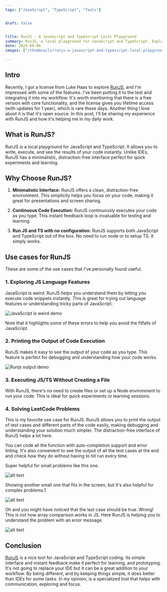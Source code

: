 ```yaml
---
tags: ["JavaScript", "TypeScript", "Tools"]


draft: false


title: RunJS - A JavaScript and TypeScript Local Playground
summary: RunJS, a local playground for JavaScript and TypeScript. Exploring its features and use cases with code examples.
date: 2024-06-06
images: ["/thumbnails/runjs-a-javascript-and-typescript-local-playground.png"]

---
```


## Intro
Recently, I got a license from Luke Haas to explore [RunJS](https://runjs.app/), and I'm impressed with some of the features. I've been putting it to the test and integrating it into my workflow. It's worth mentioning that there is a free version with core functionality, and the license gives you lifetime access (with updates for 1 year), which is rare these days. Another thing I love about it is that it's open source. In this post, I'll be sharing my experience with RunJS and how it's helping me in my daily work.

## What is RunJS?

RunJS is a local playground for JavaScript and TypeScript. It allows you to write, execute, and see the results of your code instantly. Unlike IDEs, RunJS has a minimalistic, distraction-free interface perfect for quick experiments and learning.

## Why Choose RunJS?

1. **Minimalistic Interface:** RunJS offers a clean, distraction-free environment. This simplicity helps you focus on your code, making it great for presentations and screen sharing.

2. **Continuous Code Execution:** RunJS continuously executes your code as you type. This instant feedback loop is invaluable for testing and learning.

3. **Run JS and TS with no configuration:** RunJS supports both JavaScript and TypeScript out of the box. No need to run node or to setup TS. It simply works.



## Use cases for RunJS

These are some of the use cases that I've personally found useful. 


### 1. Exploring JS Language Features

JavaScript is weird. RunJS helps you understand them by letting you execute code snippets instantly. This is great for trying out language features or understanding tricky parts of JavaScript.

![JavaScript is weird demo](/assets/javascript_is_weird.png)

Note that it highlights some of these errors to help you avoid the fitfalls of JavaScript.

### 2. Printing the Output of Code Execution

RunJS makes it easy to see the output of your code as you type. This feature is perfect for debugging and understanding how your code works.

![Runjs output demo](/assets/runjs_output_demo.gif)


### 3. Executing JS/TS Without Creating a File

With RunJS, there's no need to create files or set up a Node environment to run your code. This is ideal for quick experiments or learning sessions.


### 4. Solving LeetCode Problems
This is my favorite use case for RunJS. RunJS allows you to print the output of test cases and different parts of the code easily, making debugging and understanding your solution much simpler. The distraction-free interface of RunJS helps a lot here.

You can code all the function with auto-completion support and error linting. It's also convenient to see the output of all the test cases at the end and check how they do without having to hit run every time.

Super helpful for small problems like this one.

![alt text](/assets/runjs_power_of_two.png)

Showing another small one that fits in the screen, but it's also helpful for complex problems.1

![alt text](/assets/runjs_move_zeroes.png)

Oh and you might have noticed that the last case should be true. Wrong! This is not how array comparison works in JS. Here RunJS is helping you to understand the problem with an error message.

![alt text](/assets/runjs_error.png)



## Conclusion

[RunJS](https://runjs.app/) is a nice tool for JavaScript and TypeScript coding. Its simple interface and instant feedback make it perfect for learning, and prototyping. It's not going to replace your IDE but it can be a great addition to your workflow. By being different, and by keeping things simple, it does better than IDEs for some tasks. In my opinion, is a specialized tool that helps with communication, exploring and focus.
